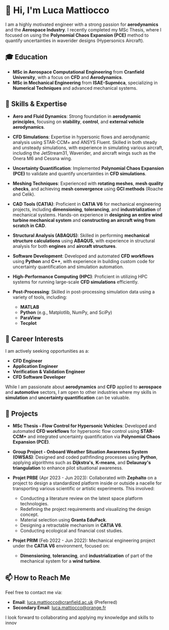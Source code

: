 # 👋 Hi, I'm Luca Mattiocco

I am a highly motivated engineer with a strong passion for **aerodynamics** and the **Aerospace Industry**. I recently completed my MSc Thesis, where I focused on using the **Polynomial Chaos Expansion (PCE)** method to quantify uncertainties in waverider designs (Hypersonics Aircraft).

## 🎓 Education
- **MSc in Aerospace Computational Engineering** from **Cranfield University**, with a focus on **CFD** and **Aerodynamics**.
- **MSc in Mechanical Engineering** from **ISAE-Supméca**, specializing in **Numerical Techniques** and advanced mechanical systems.


## 🔧 Skills & Expertise
- **Aero and Fluid Dynamics**: Strong foundation in **aerodynamic principles**, focusing on **stability**, **control**, and **external vehicle aerodynamics**.
  
- **CFD Simulations**: Expertise in hypersonic flows and aerodynamic analysis using STAR-CCM+ and ANSYS Fluent. Skilled in both steady and unsteady simulations, with experience in simulating various aircraft, including the JetStream31, Waverider, and aircraft wings such as the Onera M6 and Cessna wing.

- **Uncertainty Quantification**: Implemented **Polynomial Chaos Expansion (PCE)** to validate and quantify uncertainties in **CFD simulations**.

- **Meshing Techniques**: Experienced with **rotating meshes**, **mesh quality checks**, and achieving **mesh convergence** using **GCI methods** (Roache and Celik).

-  **CAD Tools (CATIA)**: Proficient in **CATIA V6** for mechanical engineering projects, including **dimensioning**, **tolerancing**, and **industrialization** of mechanical systems. Hands-on experience in **designing an entire wind turbine mechanical system** and **constructing an aircraft wing from scratch in CAD**.
  
- **Structural Analysis (ABAQUS)**: Skilled in performing **mechanical structure calculations** using **ABAQUS**, with experience in structural analysis for both **engines** and **aircraft structures**.

- **Software Development**: Developed and automated **CFD workflows** using **Python** and **C++**, with experience in building custom code for uncertainty quantification and simulation automation.

- **High-Performance Computing (HPC)**: Proficient in utilizing HPC systems for running large-scale **CFD simulations** efficiently.

- **Post-Processing**: Skilled in post-processing simulation data using a variety of tools, including:
  - **MATLAB**
  - **Python** (e.g., Matplotlib, NumPy, and SciPy)
  - **ParaView**
  - **Tecplot**

## 💼 Career Interests
I am actively seeking opportunities as a:
- **CFD Engineer**
- **Application Engineer**
- **Verification & Validation Engineer**
- **CFD Software Developer**

While I am passionate about **aerodynamics** and **CFD** applied to **aerospace** and **automotive** sectors, I am open to other industries where my skills in **simulation** and **uncertainty quantification** can be valuable.

## 📝 Projects
- **MSc Thesis - Flow Control for Hypersonic Vehicles**: Developed and automated **CFD workflows** for hypersonic flow control using **STAR-CCM+** and integrated uncertainty quantification via **Polynomial Chaos Expansion (PCE)**.

- **Group Project - Onboard Weather Situation Awareness System (OWSAS)**: Designed and coded pathfinding processes using **Python**, applying algorithms such as **Dijkstra's**, **K-means**, and **Delaunay's triangulation** to enhance pilot situational awareness.

- **Projet PRBE** (Apr 2023 - Jun 2023): Collaborated with **Zephalto** on a project to design a standardized platform inside or outside a nacelle for transporting various scientific or artistic experiments. This involved:
  - Conducting a literature review on the latest space platform technologies.
  - Redefining the project requirements and visualizing the design concept.
  - Material selection using **Granta EduPack**.
  - Designing a retractable mechanism in **CATIA V6**.
  - Conducting ecological and financial cost studies.

- **Projet PRIM** (Feb 2022 - Jun 2022): Mechanical engineering project under the **CATIA V6** environment, focused on:
  - **Dimensioning**, **tolerancing**, and **industrialization** of part of the mechanical system for a **wind turbine**.

## 📫 How to Reach Me
Feel free to contact me via:
- **Email**: [luca.mattiocco@cranfield.ac.uk](mailto:luca.mattiocco@cranfield.ac.uk) (Preferred)
- **Secondary Email**: [luca.mattiocco@orange.fr](mailto:luca.mattiocco@orange.fr)

I look forward to collaborating and applying my knowledge and skills to innov
